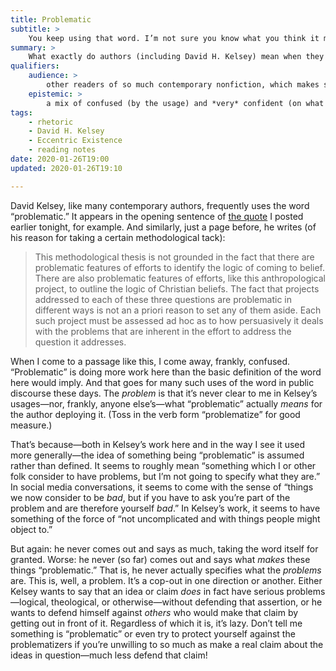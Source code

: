 ```yaml
---
title: Problematic
subtitle: >
    You keep using that word. I’m not sure you know what you think it means.
summary: >
    What exactly do authors (including David H. Kelsey) mean when they call something “problematic”? And why so hesitant to actually explain the problems?
qualifiers:
    audience: >
        other readers of so much contemporary nonfiction, which makes such heavy use of this… problematic… word.
    epistemic: >
        a mix of confused (by the usage) and *very* confident (on what should be done about it).
tags:
    - rhetoric
    - David H. Kelsey
    - Eccentric Existence
    - reading notes
date: 2020-01-26T19:00
updated: 2020-01-26T19:10

---
```


David Kelsey, like many contemporary authors, frequently uses the word “problematic.” It appears in the opening sentence of [the quote][quote] I posted earlier tonight, for example. And similarly, just a page before, he writes (of his reason for taking a certain methodological tack):

> This methodological thesis is not grounded in the fact that there are problematic features of efforts to identify the logic of coming to belief. There are also problematic features of efforts, like this anthropological project, to outline the logic of Christian beliefs. The fact that projects addressed to each of these three questions are problematic in different ways is not an a priori reason to set any of them aside. Each such project must be assessed ad hoc as to how persuasively it deals with the problems that are inherent in the effort to address the question it addresses.

When I come to a passage like this, I come away, frankly, confused. “Problematic” is doing more work here than the basic definition of the word here would imply. And that goes for many such uses of the word in public discourse these days. The *problem* is that it’s never clear to me in Kelsey’s usages—nor, frankly, anyone else’s—what “problematic” actually *means* for the author deploying it. (Toss in the verb form “problematize” for good measure.)

That’s because—both in Kelsey’s work here and in the way I see it used more generally—the idea of something being “problematic” is assumed rather than defined. It seems to roughly mean “something which I or other folk consider to have problems, but I’m not going to specify what they are.” In social media conversations, it seems to come with the sense of “things we now consider to be *bad*, but if you have to ask you’re part of the problem and are therefore yourself *bad*.” In Kelsey’s work, it seems to have something of the force of “not uncomplicated and with things people might object to.”

But again: he never comes out and says as much, taking the word itself for granted. Worse: he never (so far) comes out and says what *makes* these things “problematic.” That is, he never actually specifies what the *problems* are. This is, well, a problem. It’s a cop-out in one direction or another. Either Kelsey wants to say that an idea or claim *does* in fact have serious problems—logical, theological, or otherwise—without defending that assertion, or he wants to defend himself against *others* who would make that claim by getting out in front of it. Regardless of which it is, it’s lazy. Don’t tell me something is “problematic” or even try to protect yourself against the problematizers if you’re unwilling to so much as make a real claim about the ideas in question—much less defend that claim!

[quote]: https://v5.chriskrycho.com/library/
